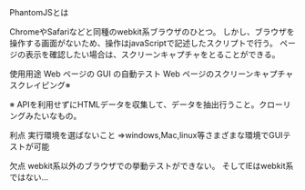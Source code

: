 ﻿PhantomJSとは

ChromeやSafariなどと同種のwebkit系ブラウザのひとつ。
しかし、ブラウザを操作する画面がないため、操作はjavaScriptで記述したスクリプトで行う。
ページの表示を確認したい場合は、スクリーンキャプチャをとることができる。


使用用途
Web ページの GUI の自動テスト
Web ページのスクリーンキャプチャ
スクレイピング※

※ APIを利用せずにHTMLデータを収集して、データを抽出行うこと。クローリングみたいなもの。


利点
実行環境を選ばないこと
⇒windows,Mac,linux等さまざまな環境でGUIテストが可能


欠点
webkit系以外のブラウザでの挙動テストができない。
そしてIEはwebkit系ではない… 
